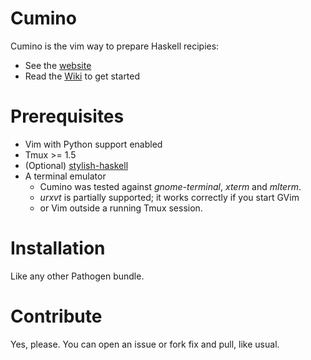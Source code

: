 Cumino
======

Cumino is the vim way to prepare Haskell recipies:

* See the [website](http://adinapoli.github.com/cumino)
* Read the [Wiki](https://github.com/adinapoli/cumino/wiki/Getting-Started) to get started

# Prerequisites

* Vim with Python support enabled
* Tmux >= 1.5
* (Optional) [stylish-haskell](https://github.com/jaspervdj/stylish-haskell.git)
* A terminal emulator
  * Cumino was tested against *gnome-terminal*, *xterm* and *mlterm*.
  * *urxvt* is partially supported; it works correctly if you start GVim
  * or Vim outside a running Tmux session.


# Installation

Like any other Pathogen bundle.

# Contribute

Yes, please. You can open an issue or fork fix and pull, like usual.
